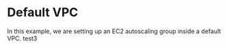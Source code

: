 # Default VPC

In this example, we are setting up an EC2 autoscaling group inside a default VPC. test3
